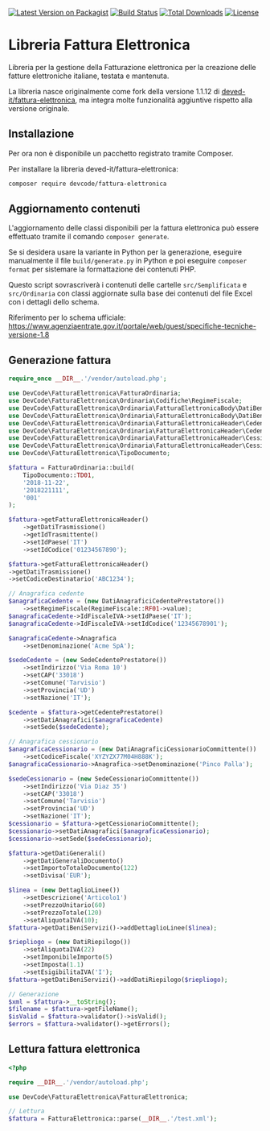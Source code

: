 [![Latest Version on Packagist](https://img.shields.io/packagist/v/deved/fattura-elettronica.svg?style=flat-square)](https://packagist.org/packages/deved/fattura-elettronica)
[![Build Status](https://travis-ci.org/deved-it/fattura-elettronica.svg?branch=master)](https://travis-ci.org/deved-it/fattura-elettronica)
[![Total Downloads](https://img.shields.io/packagist/dt/deved/fattura-elettronica.svg?style=flat-square)](https://packagist.org/packages/deved/fattura-elettronica)
[![License](https://poser.pugx.org/deved/fattura-elettronica/license)](https://packagist.org/packages/deved/fattura-elettronica)

# Libreria Fattura Elettronica

Libreria per la gestione della Fatturazione elettronica per la creazione delle fatture elettroniche italiane, testata e mantenuta.

La libreria nasce originalmente come fork della versione 1.1.12 di [deved-it/fattura-elettronica](https://github.com/deved-it/fattura-elettronica), ma integra molte funzionalità aggiuntive rispetto alla versione originale.

## Installazione

Per ora non è disponibile un pacchetto registrato tramite Composer.

Per installare la libreria deved-it/fattura-elettronica:
```bash
composer require devcode/fattura-elettronica
```

## Aggiornamento contenuti

L'aggiornamento delle classi disponibili per la fattura elettronica può essere effettuato tramite il comando `composer generate`.

Se si desidera usare la variante in Python per la generazione, eseguire manualmente il file `build/generate.py` in Python e poi eseguire `composer format` per sistemare la formattazione dei contenuti PHP.

Questo script sovrascriverà i contenuti delle cartelle `src/Semplificata` e `src/Ordinaria` con classi aggiornate sulla base dei contenuti del file Excel con i dettagli dello schema.

Riferimento per lo schema ufficiale: https://www.agenziaentrate.gov.it/portale/web/guest/specifiche-tecniche-versione-1.8

## Generazione fattura

```php
require_once __DIR__.'/vendor/autoload.php';

use DevCode\FatturaElettronica\FatturaOrdinaria;
use DevCode\FatturaElettronica\Ordinaria\Codifiche\RegimeFiscale;
use DevCode\FatturaElettronica\Ordinaria\FatturaElettronicaBody\DatiBeniServizi\DatiRiepilogo;
use DevCode\FatturaElettronica\Ordinaria\FatturaElettronicaBody\DatiBeniServizi\DettaglioLinee;
use DevCode\FatturaElettronica\Ordinaria\FatturaElettronicaHeader\CedentePrestatore\DatiAnagrafici as DatiAnagraficiCedentePrestatore;
use DevCode\FatturaElettronica\Ordinaria\FatturaElettronicaHeader\CedentePrestatore\Sede as SedeCedentePrestatore;
use DevCode\FatturaElettronica\Ordinaria\FatturaElettronicaHeader\CessionarioCommittente\DatiAnagrafici as DatiAnagraficiCessionarioCommittente;
use DevCode\FatturaElettronica\Ordinaria\FatturaElettronicaHeader\CessionarioCommittente\Sede as SedeCessionarioCommittente;
use DevCode\FatturaElettronica\TipoDocumento;

$fattura = FatturaOrdinaria::build(
    TipoDocumento::TD01,
    '2018-11-22',
    '2018221111',
    '001'
);

$fattura->getFatturaElettronicaHeader()
    ->getDatiTrasmissione()
    ->getIdTrasmittente()
    ->setIdPaese('IT')
    ->setIdCodice('01234567890');

$fattura->getFatturaElettronicaHeader()
->getDatiTrasmissione()
->setCodiceDestinatario('ABC1234');

// Anagrafica cedente
$anagraficaCedente = (new DatiAnagraficiCedentePrestatore())
    ->setRegimeFiscale(RegimeFiscale::RF01->value);
$anagraficaCedente->IdFiscaleIVA->setIdPaese('IT');
$anagraficaCedente->IdFiscaleIVA->setIdCodice('12345678901');

$anagraficaCedente->Anagrafica
    ->setDenominazione('Acme SpA');

$sedeCedente = (new SedeCedentePrestatore())
    ->setIndirizzo('Via Roma 10')
    ->setCAP('33018')
    ->setComune('Tarvisio')
    ->setProvincia('UD')
    ->setNazione('IT');

$cedente = $fattura->getCedentePrestatore()
    ->setDatiAnagrafici($anagraficaCedente)
    ->setSede($sedeCedente);

// Anagrafica cessionario
$anagraficaCessionario = (new DatiAnagraficiCessionarioCommittente())
    ->setCodiceFiscale('XYZYZX77M04H888K');
$anagraficaCessionario->Anagrafica->setDenominazione('Pinco Palla');

$sedeCessionario = (new SedeCessionarioCommittente())
    ->setIndirizzo('Via Diaz 35')
    ->setCAP('33018')
    ->setComune('Tarvisio')
    ->setProvincia('UD')
    ->setNazione('IT');
$cessionario = $fattura->getCessionarioCommittente();
$cessionario->setDatiAnagrafici($anagraficaCessionario);
$cessionario->setSede($sedeCessionario);

$fattura->getDatiGenerali()
    ->getDatiGeneraliDocumento()
    ->setImportoTotaleDocumento(122)
    ->setDivisa('EUR');

$linea = (new DettaglioLinee())
    ->setDescrizione('Articolo1')
    ->setPrezzoUnitario(60)
    ->setPrezzoTotale(120)
    ->setAliquotaIVA(10);
$fattura->getDatiBeniServizi()->addDettaglioLinee($linea);

$riepliogo = (new DatiRiepilogo())
    ->setAliquotaIVA(22)
    ->setImponibileImporto(5)
    ->setImposta(1.1)
    ->setEsigibilitaIVA('I');
$fattura->getDatiBeniServizi()->addDatiRiepilogo($riepliogo);

// Generazione
$xml = $fattura->__toString();
$filename = $fattura->getFileName();
$isValid = $fattura->validator()->isValid();
$errors = $fattura->validator()->getErrors();
```

## Lettura fattura elettronica

```php
<?php

require __DIR__.'/vendor/autoload.php';

use DevCode\FatturaElettronica\FatturaElettronica;

// Lettura
$fattura = FatturaElettronica::parse(__DIR__.'/test.xml');
```
